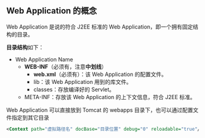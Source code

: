 ## Web Application 的概念

Web Application 是说的符合 J2EE 标准的 Web Application，即一个拥有固定结构的目录。

**目录结构**如下：

- Web Application Name
  - **WEB-INF**（必须有，注意**中划线**）
    - **web.xml**（必须有）：该 Web Application 的配置文件。
    - lib：该 Web Application 用到的库文件。
    - classes：存放编译好的 Servlet。
  - META-INF：存放该 Web Application 的上下文信息，符合 J2EE 标准。



Web Application 可以直接放到 Tomcat 的 webapps 目录下，也可以通过配置文件指定到其它目录

```xml
<Context path="虚拟路径名" docBase="目录位置" debug="0" reloadable="true"/>
```





